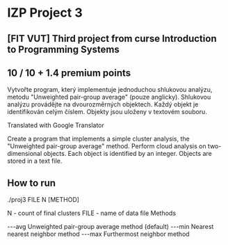 # IZP Project 3

## [FIT VUT] Third project from curse Introduction to Programming Systems

## 10 / 10 + 1.4 premium points

Vytvořte program, který implementuje jednoduchou shlukovou analýzu, metodu "Unweighted pair-group average" (pouze anglicky). Shlukovou analýzu provádějte na dvourozměrných objektech. Každý objekt je identifikován celým číslem. Objekty jsou uloženy v textovém souboru.

Translated with Google Translator

Create a program that implements a simple cluster analysis, the "Unweighted pair-group average" method. Perform cloud analysis on two-dimensional objects. Each object is identified by an integer. Objects are stored in a text file.

## How to run
./proj3 FILE N [METHOD]

N - count of final clusters
FILE - name of data file
Methods

---avg Unweighted pair-group average method (default)
---min Nearest nearest neighbor method
---max Furthermost neighbor method
